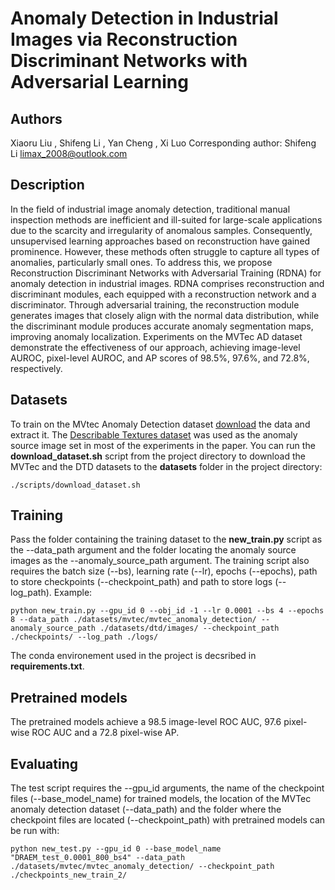 # Anomaly Detection in Industrial Images via Reconstruction Discriminant Networks with Adversarial Learning

## Authors

Xiaoru Liu
, Shifeng Li 
, Yan Cheng
, Xi Luo
Corresponding author: Shifeng Li limax_2008@outlook.com
## Description
In the field of industrial image anomaly detection, traditional manual inspection methods are inefficient and ill-suited for large-scale applications due to the scarcity and irregularity of anomalous samples. Consequently, unsupervised learning approaches based on reconstruction have gained prominence. However, these methods often struggle to capture all types of anomalies, particularly small ones. To address this, we propose Reconstruction Discriminant Networks with Adversarial Training (RDNA) for anomaly detection in industrial images. RDNA comprises reconstruction and discriminant modules, each equipped with a reconstruction network and a discriminator. Through adversarial training, the reconstruction module generates images that closely align with the normal data distribution, while the discriminant module produces accurate anomaly segmentation maps, improving anomaly localization. Experiments on the MVTec AD dataset demonstrate the effectiveness of our approach, achieving image-level AUROC, pixel-level AUROC, and AP scores of 98.5%, 97.6%, and 72.8%, respectively. 

## Datasets
To train on the MVtec Anomaly Detection dataset [download](https://www.mvtec.com/company/research/datasets/mvtec-ad)
the data and extract it. The [Describable Textures dataset](https://www.robots.ox.ac.uk/~vgg/data/dtd/) was used as the anomaly source 
image set in most of the experiments in the paper. You can run the **download_dataset.sh** script from the project directory
to download the MVTec and the DTD datasets to the **datasets** folder in the project directory:
```
./scripts/download_dataset.sh
```


## Training
Pass the folder containing the training dataset to the **new_train.py** script as the --data_path argument and the
folder locating the anomaly source images as the --anomaly_source_path argument. 
The training script also requires the batch size (--bs), learning rate (--lr), epochs (--epochs), path to store checkpoints
(--checkpoint_path) and path to store logs (--log_path).
Example:

```
python new_train.py --gpu_id 0 --obj_id -1 --lr 0.0001 --bs 4 --epochs 8 --data_path ./datasets/mvtec/mvtec_anomaly_detection/ --anomaly_source_path ./datasets/dtd/images/ --checkpoint_path ./checkpoints/ --log_path ./logs/
```

The conda environement used in the project is decsribed in **requirements.txt**.

## Pretrained models

The pretrained models achieve a 98.5 image-level ROC AUC, 97.6 pixel-wise ROC AUC and a 72.8 pixel-wise AP.


## Evaluating
The test script requires the --gpu_id arguments, the name of the checkpoint files (--base_model_name) for trained models, the 
location of the MVTec anomaly detection dataset (--data_path) and the folder where the checkpoint files are located (--checkpoint_path)
with pretrained models can be run with:

```
python new_test.py --gpu_id 0 --base_model_name "DRAEM_test_0.0001_800_bs4" --data_path ./datasets/mvtec/mvtec_anomaly_detection/ --checkpoint_path ./checkpoints_new_train_2/
```

